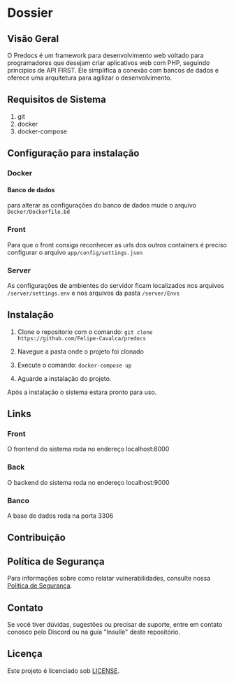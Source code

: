 # Dossier

## Visão Geral

O Predocs é um framework para desenvolvimento web voltado para programadores que desejam criar aplicativos web com PHP, seguindo principios de API FIRST. Ele simplifica a conexão com bancos de dados e oferece uma arquitetura para agilizar o desenvolvimento.

## Requisitos de Sistema

1. git
1. docker
1. docker-compose

## Configuração para instalação

### Docker
#### Banco de dados
para alterar as configurações do banco de dados mude o arquivo `Docker/Dockerfile.bd`

### Front
Para que o front consiga reconhecer as urls dos outros containers é preciso configurar o arquivo `app/config/settings.json`

### Server
As configurações de ambientes do servidor ficam localizados nos arquivos `/server/settings.env` e nos arquivos da pasta `/server/Envs`

## Instalação

1. Clone o repositorio com o comando: ```git clone https://github.com/Felipe-Cavalca/predocs```

1. Navegue a pasta onde o projeto foi clonado
1. Execute o comando: ```docker-compose up```
1. Aguarde a instalação do projeto.

Após a instalação o sistema estara pronto para uso.

## Links

### Front
O frontend do sistema roda no endereço localhost:8000

### Back
O backend do sistema roda no endereço localhost:9000

### Banco
A base de dados roda na porta 3306

## Contribuição


## Política de Segurança

Para informações sobre como relatar vulnerabilidades, consulte nossa [Política de Segurança](SECURITY.md).

## Contato

Se você tiver dúvidas, sugestões ou precisar de suporte, entre em contato conosco pelo Discord ou na guia "Insulle" deste repositório.

## Licença

Este projeto é licenciado sob [LICENSE](LICENSE).
